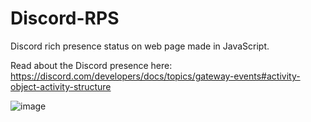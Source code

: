 # Discord-RPS
Discord rich presence status on web page made in JavaScript.

Read about the Discord presence here: https://discord.com/developers/docs/topics/gateway-events#activity-object-activity-structure

![image](https://github.com/user-attachments/assets/cb9e0435-0518-42d5-86b4-565b47a7bab9)

